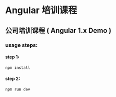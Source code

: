 # Angular 培训课程
公司培训课程 ( Angular 1.x Demo )
---

### usage steps:
#### step 1:
```
npm install
```
#### step 2:
```
npm run dev
```
